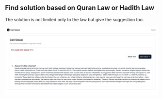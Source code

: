 ## Find solution based on Quran Law or Hadith Law

The solution is not limited only to the law but give the suggestion too.

<img src="1.png" />
